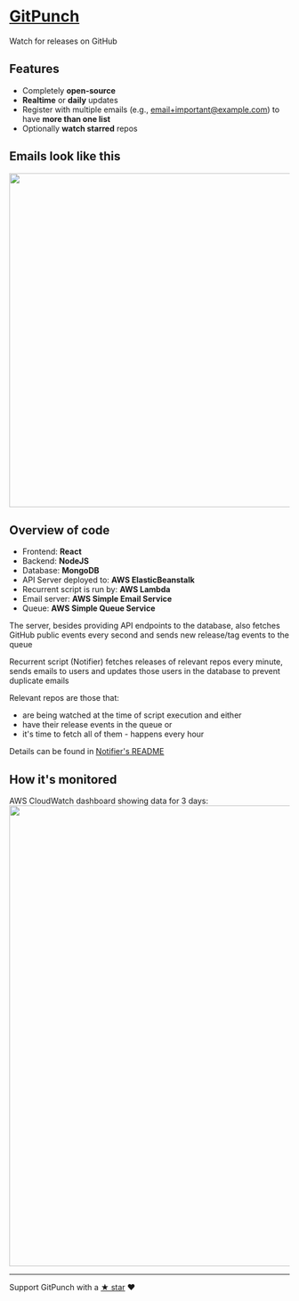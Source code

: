 # [GitPunch](https://gitpunch.com)

Watch for releases on GitHub

## Features

- Completely **open-source**
- **Realtime** or **daily** updates
- Register with multiple emails (e.g., email+important@example.com) to have **more than one list**
- Optionally **watch starred** repos

## Emails look like this
<img src="https://raw.githubusercontent.com/vfeskov/gitpunch/master/client/public/email.png" width="600px" />

## Overview of code

- Frontend: **React**
- Backend: **NodeJS**
- Database: **MongoDB**
- API Server deployed to: **AWS ElasticBeanstalk**
- Recurrent script is run by: **AWS Lambda**
- Email server: **AWS Simple Email Service**
- Queue: **AWS Simple Queue Service**

The server, besides providing API endpoints to the database, also fetches GitHub public events every second and sends new release/tag events to the queue

Recurrent script (Notifier) fetches releases of relevant repos every minute, sends emails to users and updates those users in the database to prevent duplicate emails

Relevant repos are those that:

- are being watched at the time of script execution and either
- have their release events in the queue or
- it's time to fetch all of them - happens every hour

Details can be found in [Notifier's README](https://github.com/vfeskov/gitpunch/blob/master/notifier/README.md)

## How it's monitored
AWS CloudWatch dashboard showing data for 3 days:<br/>
<img src="https://raw.githubusercontent.com/vfeskov/gitpunch/master/monitoring.png" width="828px" />

----------

Support GitPunch with a [&#9733; star](https://github.com/vfeskov/gitpunch) ♥

